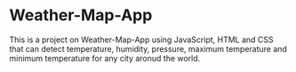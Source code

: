 # Weather-Map-App
This is a project on Weather-Map-App using JavaScript, HTML and CSS that can detect temperature, humidity, pressure, maximum temperature and minimum temperature for any city aronud the world.
